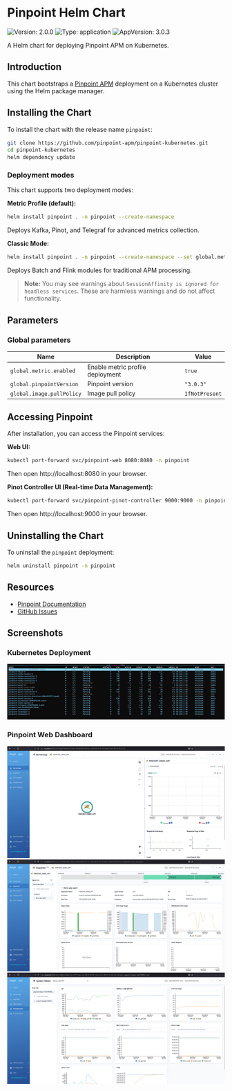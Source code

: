 # Pinpoint Helm Chart

![Version: 2.0.0](https://img.shields.io/badge/Version-2.0.0-informational?style=flat-square) ![Type: application](https://img.shields.io/badge/Type-application-informational?style=flat-square) ![AppVersion: 3.0.3](https://img.shields.io/badge/AppVersion-3.0.3-informational?style=flat-square)

A Helm chart for deploying Pinpoint APM on Kubernetes.

## Introduction

This chart bootstraps a [Pinpoint APM](https://pinpoint-apm.github.io/pinpoint/) deployment on a Kubernetes cluster using the Helm package manager.

## Installing the Chart

To install the chart with the release name `pinpoint`:

```bash
git clone https://github.com/pinpoint-apm/pinpoint-kubernetes.git
cd pinpoint-kubernetes
helm dependency update
```

### Deployment modes

This chart supports two deployment modes:

**Metric Profile (default):**
```bash
helm install pinpoint . -n pinpoint --create-namespace
```
Deploys Kafka, Pinot, and Telegraf for advanced metrics collection.

**Classic Mode:**
```bash
helm install pinpoint . -n pinpoint --create-namespace --set global.metric.enabled=false
```
Deploys Batch and Flink modules for traditional APM processing.

> **Note:** You may see warnings about `SessionAffinity is ignored for headless services`. These are harmless warnings and do not affect functionality.

## Parameters

### Global parameters

| Name | Description | Value |
|------|-------------|-------|
| `global.metric.enabled` | Enable metric profile deployment | `true` |
| `global.pinpointVersion` | Pinpoint version | `"3.0.3"` |
| `global.image.pullPolicy` | Image pull policy | `IfNotPresent` |

## Accessing Pinpoint

After installation, you can access the Pinpoint services:

**Web UI:**
```bash
kubectl port-forward svc/pinpoint-web 8080:8080 -n pinpoint
```
Then open http://localhost:8080 in your browser.

**Pinot Controller UI (Real-time Data Management):**
```bash
kubectl port-forward svc/pinpoint-pinot-controller 9000:9000 -n pinpoint
```
Then open http://localhost:9000 in your browser.

## Uninstalling the Chart

To uninstall the `pinpoint` deployment:

```bash
helm uninstall pinpoint -n pinpoint
```

## Resources

- [Pinpoint Documentation](https://pinpoint-apm.gitbook.io/pinpoint/)
- [GitHub Issues](https://github.com/pinpoint-apm/pinpoint-kubernetes/issues)

## Screenshots

### Kubernetes Deployment
![Kubernetes Pods](docs/screenshots/01-kubectl-get-pods.png)

### Pinpoint Web Dashboard
![Application Map](docs/screenshots/02-web-ui-servermap.png)
![Performance Metrics](docs/screenshots/03-web-ui-inspector-metrics.png)
![System Metrics](docs/screenshots/05-web-ui-system-metrics.png)
